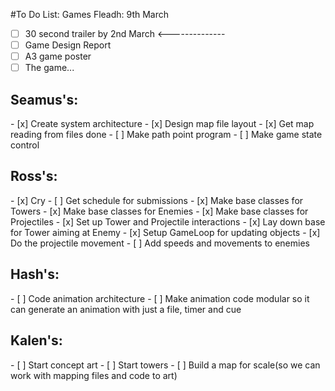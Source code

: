 #To Do List:
Games Fleadh: 9th March
- [ ] 30 second trailer by 2nd March <--------------
- [ ] Game Design Report
- [ ] A3 game poster
- [ ] The game...

<h2>Seamus's:</h2>
- [x] Create system architecture
- [x] Design map file layout
- [x] Get map reading from files done
- [ ] Make path point program
- [ ] Make game state control

<h2>Ross's:</h2>
- [x] Cry
- [ ] Get schedule for submissions
- [x] Make base classes for Towers
- [x] Make base classes for Enemies
- [x] Make base classes for Projectiles
- [x] Set up Tower and Projectile interactions
- [x] Lay down base for Tower aiming at Enemy
- [x] Setup GameLoop for updating objects
- [x] Do the projectile movement
- [ ] Add speeds and movements to enemies

<h2>Hash's:</h2>
- [ ] Code animation architecture
- [ ] Make animation code modular so it can generate an animation with just a file, timer and cue

<h2>Kalen's:</h2>
- [ ] Start concept art
- [ ] Start towers
- [ ] Build a map for scale(so we can work with mapping files and code to art)
